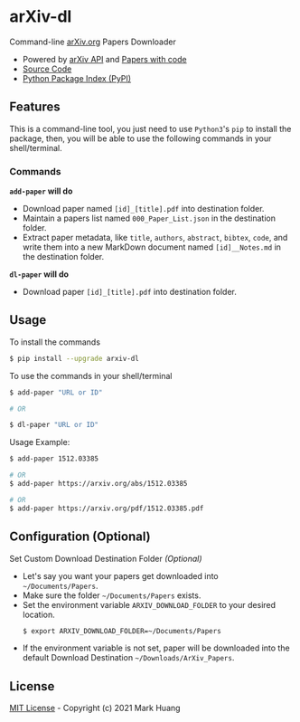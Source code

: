 # arXiv-dl

Command-line [arXiv.org](https://arxiv.org/) Papers Downloader

-   Powered by [arXiv API](https://arxiv.org/help/api/user-manual) and [Papers with code](https://paperswithcode.com/)
-   [Source Code](https://github.com/MarkHershey/arxiv-dl)
-   [Python Package Index (PyPI)](https://pypi.org/project/arxiv-dl/)

## Features

This is a command-line tool, you just need to use `Python3`'s `pip` to install the package, then, you will be able to use the following commands in your shell/terminal.

### Commands

**`add-paper` will do**

-   Download paper named `[id]_[title].pdf` into destination folder.
-   Maintain a papers list named `000_Paper_List.json` in the destination folder.
-   Extract paper metadata, like `title`, `authors`, `abstract`, `bibtex`, `code`, and write them into a new MarkDown document named `[id]__Notes.md` in the destination folder.

**`dl-paper` will do**

-   Download paper `[id]_[title].pdf` into destination folder.

## Usage

To install the commands

```bash
$ pip install --upgrade arxiv-dl
```

To use the commands in your shell/terminal

```bash
$ add-paper "URL or ID"

# OR

$ dl-paper "URL or ID"
```

Usage Example:

```bash
$ add-paper 1512.03385

# OR
$ add-paper https://arxiv.org/abs/1512.03385

# OR
$ add-paper https://arxiv.org/pdf/1512.03385.pdf
```

## Configuration (Optional)

Set Custom Download Destination Folder _(Optional)_

-   Let's say you want your papers get downloaded into `~/Documents/Papers`.
-   Make sure the folder `~/Documents/Papers` exists.
-   Set the environment variable `ARXIV_DOWNLOAD_FOLDER` to your desired location.
    ```bash
    $ export ARXIV_DOWNLOAD_FOLDER=~/Documents/Papers
    ```
-   If the environment variable is not set, paper will be downloaded into the default Download Destination `~/Downloads/ArXiv_Papers`.

## License

[MIT License](LICENSE) - Copyright (c) 2021 Mark Huang
